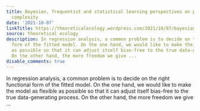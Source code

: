 ```yaml
---
title: Bayesian, frequentist and statistical learning perspectives on penalising model
  complexity
date: '2021-10-07'
linkTitle: https://theoreticalecology.wordpress.com/2021/10/07/bayesian-frequentist-and-statistical-learning-perspectives-on-penalising-model-complexity/
source: theoretical ecology
description: In regression analysis, a common problem is to decide on the right functional
  form of the fitted model. On the one hand, we would like to make the model as flexible
  as possible so that it can adjust itself bias-free to the true data-generating process.
  On the other hand, the more freedom we give ...
disable_comments: true
---
```

In regression analysis, a common problem is to decide on the right functional form of the fitted model. On the one hand, we would like to make the model as flexible as possible so that it can adjust itself bias-free to the true data-generating process. On the other hand, the more freedom we give ...